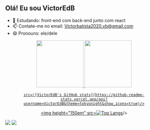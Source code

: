 ## Olá! Eu sou VictorEdB



- 🌱 Estudando: front-end com back-end junto com react
- 📫 Contate-me no email: Victorbatista2020.vb@gmail.com
- 😄 Pronouns: ele/dele

<div align="center">
  <a href="https://github.com/VictorEdB">
<img height="150em" src= https://github-readme-stats.vercel.app/api?username=VictorEdB&theme=tokyonight&show_icons=true/>
<img height="150em" src= [https://github-readme-stats.vercel.app/api/top-langs/?username=VictorEdB)https://github.com/VictorEdB/github-readme-stats](https://github-readme-stats.vercel.app/api/top-langs/?username=VictorEdB)](https://github.com/VictorEdB/github-readme-stats))/>
    
    
    src=![VictorEdB's GitHub stats](https://github-readme-stats.vercel.app/api?username=VictorEdB&theme=tokyonight&show_icons=true)/>
<img height="150em" src=[![Top Langs](https://github-readme-stats.vercel.app/api/top-langs/?username=VictorEdB)](https://github.com/VictorEdB/github-readme-stats)/>
    
</div>

<div>  
  <a href = "mailto:victorbatista2020.vb@gmail.com"><img src="https://img.shields.io/badge/-Gmail-%23333?style=for-the-badge&logo=gmail&logoColor=white" target="_blank"></a>
  <a href="https://www.linkedin.com/in/victor-batista-380428252/" target="_blank"><img src="https://img.shields.io/badge/-LinkedIn-%230077B5?style=for-the-badge&logo=linkedin&logoColor=white" target="_blank"></a> 
  
</div>
